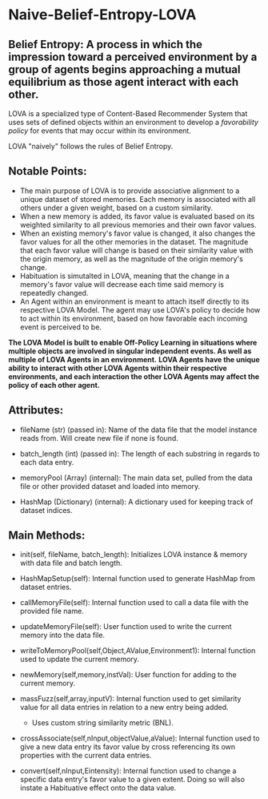 # Naive-Belief-Entropy-LOVA
## Belief Entropy: A process in which the impression toward a perceived environment by a group of agents begins approaching a mutual equilibrium as those agent interact with each other. 
LOVA is a specialized type of Content-Based Recommender System that uses sets of defined objects within an environment to develop a _favorability policy_ for events that may occur within its environment.

LOVA "naively" follows the rules of Belief Entropy.

## Notable Points:

- The main purpose of LOVA is to provide associative alignment to a unique dataset of stored memories. Each memory is associated with all others under a given weight, based on a custom similarity. 
- When a new memory is added, its favor value is evaluated based on its weighted similarity to all previous memories and their own favor values. 
- When an existing memory's favor value is changed, it also changes the favor values for all the other memories in the dataset. The magnitude that each favor value will change is based on their similarity value with the origin memory, as well as the magnitude of the origin memory's change.
- Habituation is simutalted in LOVA, meaning that the change in a memory's favor value will decrease each time said memory is repeatedly changed.
- An Agent within an environment is meant to attach itself directly to its respective LOVA Model. The agent may use LOVA's policy to decide how to act within its environment, based on how favorable each incoming event is perceived to be.

__The LOVA Model is built to enable Off-Policy Learning in situations where multiple objects are involved in singular independent events. As well as multiple of LOVA Agents in an environment.__ 
**LOVA Agents have the unique ability to interact with other LOVA Agents within their respective environments, and each interaction the other LOVA Agents may affect the policy of each other agent.**

## Attributes:

- fileName (str) (passed in): Name of the data file that the model instance reads from. Will create new file if none is found.
    
- batch_length (int) (passed in): The length of each substring in regards to each data entry.
    
- memoryPool (Array) (internal): The main data set, pulled from the data file or other provided dataset and loaded into memory.
    
- HashMap (Dictionary) (internal): A dictionary used for keeping track of dataset indices.


## Main Methods:

- init(self, fileName, batch_length): Initializes LOVA instance & memory with data file and batch length.
    
- HashMapSetup(self): Internal function used to generate HashMap from dataset entries.
    
- callMemoryFile(self): Internal function used to call a data file with the provided file name.
    
- updateMemoryFile(self): User function used to write the current memory into the data file.
    
- writeToMemoryPool(self,Object,AValue,Environment1): Internal function used to update the current memory.
    
- newMemory(self,memory,instVal): User function for adding to the current memory.
    
- massFuzz(self,array,inputV): Internal function used to get similarity value for all data entries in relation to a new entry being added.
  - Uses custom string similarity metric (BNL).
        
- crossAssociate(self,nInput,objectValue,aValue): Internal function used to give a new data entry its favor value by cross referencing its own properties with the current data entries.
    
- convert(self,nInput,Eintensity): Internal function used to change a specific data entry's favor value to a given extent. Doing so will also instate a Habituative effect onto the data value.
